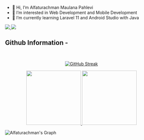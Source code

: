 - 👋 Hi, I’m Alfaturachman Maulana Pahlevi
- 👀 I’m interested in Web Development and Mobile Development
- 🌱 I’m currently learning Laravel 11 and Android Studio with Java

<p align="left">
 <a href="https://www.linkedin.com/in/alfaturachman-maulana-pahlevi-4981302b6/" target="_blank">
  <img src="https://img.shields.io/badge/LinkedIn-0077B5?style=for-the-badge&logo=linkedin&logoColor=white"/>
 </a>
 <a href="https://www.instagram.com/al.mavi" target="_blank">
  <img src="https://img.shields.io/badge/Instagram-fe4164?style=for-the-badge&logo=instagram&logoColor=white"/>
 </a> 
<br />

## Github Information -
<br/>

<p align="center">
<a href="https://git.io/streak-stats"><img src="https://streak-stats.demolab.com?user=alfaturachman&theme=dark&border_radius=5&sideNums=FFDE00&currStreakNum=FFDE00&ring=FF7A00&fire=FF7A00&currStreakLabel=FFDE00&sideLabels=FFDE00&stroke=FFDE00&border=FF7A00&dates=EBEBEB&background=45%2C0D1117%2C0D1117" alt="GitHub Streak" />
</a>
</p>

<p align="center">
<a href="https://github.com/Alfaturachman">
  <img height="180em" src="https://github-readme-stats-eight-theta.vercel.app/api?username=Alfaturachman&show_icons=true&theme=algolia&include_all_commits=true&count_private=true"/>
  <img height="180em" src="https://github-readme-stats-eight-theta.vercel.app/api/top-langs/?username=alfaturachman&layout=compact&langs_count=8&theme=algolia"/>
</a>
</p>

![Alfaturachman's Graph](https://github-readme-activity-graph.vercel.app/graph?username=Alfaturachman&custom_title=Alfaturachman's%20GitHub%20Activity%20Graph&bg_color=0D1117&color=39d353&line=39d353&point=39d353&area_color=39d353&title_color=FFFFFF&area=true)

<!---
Alfaturachman/Alfaturachman is a ✨ special ✨ repository because its `README.md` (this file) appears on your GitHub profile.
You can click the Preview link to take a look at your changes.
--->
